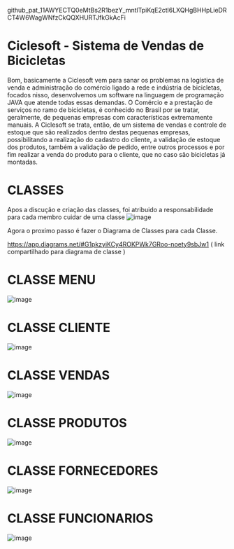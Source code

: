 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


# Ciclesoft - Sistema de Vendas de Bicicletas

Bom, basicamente a Ciclesoft vem para sanar os problemas na logística de venda e administração do comércio ligado a rede e indústria de bicicletas, focados nisso,
desenvolvemos um software na linguagem de programação JAVA que atende todas essas demandas. O Comércio e a prestação de serviços no ramo de bicicletas, é conhecido no 
Brasil por se tratar, geralmente, de pequenas empresas com características extremamente manuais. A Ciclesoft se trata, então, de um sistema de vendas e controle de 
estoque que são realizados dentro destas pequenas empresas, possibilitando a realização do cadastro do cliente, a validação de estoque dos produtos, também a validação 
de pedido, entre outros processos e por fim realizar a venda do produto para o cliente, que no caso são bicicletas já montadas.


# CLASSES 

Apos a discução e criação das classes, foi atribuido a responsabilidade para cada membro cuidar de uma classe 
![image](https://user-images.githubusercontent.com/119326011/225166173-6f264939-7962-4d63-af4f-37fe6d7a75af.png)


Agora o proximo passo é fazer o Diagrama de Classes para cada Classe.

https://app.diagrams.net/#G1pkzyiKCy4ROKPWk7GRoo-noety9sbJw1  ( link compartilhado para diagrama de classe )






# CLASSE MENU

![image](https://user-images.githubusercontent.com/119326011/231303014-417afa04-f740-4eaf-8773-97f7af6c741f.png)

 # CLASSE CLIENTE
 
 ![image](https://user-images.githubusercontent.com/119326011/231303194-97a12c6a-d60c-4bce-9c10-97049f4d19c1.png)


# CLASSE VENDAS

![image](https://user-images.githubusercontent.com/119326011/231303258-0ee34667-a515-4140-a2ae-186a853d7718.png)


# CLASSE PRODUTOS

![image](https://user-images.githubusercontent.com/119326011/231303320-40f50d05-403f-4429-83b1-98308fe46da0.png)

# CLASSE FORNECEDORES

![image](https://user-images.githubusercontent.com/119326011/231303370-cbc53bb0-bb19-444c-8948-7f61fbc986bf.png)


# CLASSE FUNCIONARIOS

![image](https://user-images.githubusercontent.com/119326011/231303435-66725943-e591-4fa8-a69e-9fd3aa2a43ff.png)
